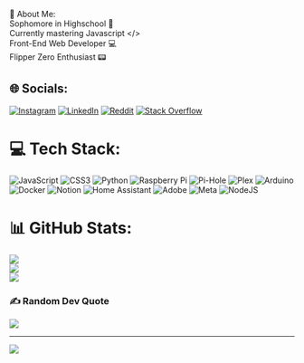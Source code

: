 💫 About Me:<br>
Sophomore in Highschool 🏫<br>
Currently mastering Javascript </><br>
Front-End Web Developer 💻<br>
Flipper Zero Enthusiast 📟


## 🌐 Socials:
[![Instagram](https://img.shields.io/badge/Instagram-%23E4405F.svg?logo=Instagram&logoColor=white)](https://instagram.com/sonicnguyenn) [![LinkedIn](https://img.shields.io/badge/LinkedIn-%230077B5.svg?logo=linkedin&logoColor=white)](https://linkedin.com/in/Bach(Sonic)Nguyen) [![Reddit](https://img.shields.io/badge/Reddit-%23FF4500.svg?logo=Reddit&logoColor=white)](https://reddit.com/user/SonicHoang) [![Stack Overflow](https://img.shields.io/badge/-Stackoverflow-FE7A16?logo=stack-overflow&logoColor=white)](https://stackoverflow.com/users/25348913) 

# 💻 Tech Stack:
![JavaScript](https://img.shields.io/badge/javascript-%23323330.svg?style=for-the-badge&logo=javascript&logoColor=%23F7DF1E) ![CSS3](https://img.shields.io/badge/css3-%231572B6.svg?style=for-the-badge&logo=css3&logoColor=white) ![Python](https://img.shields.io/badge/python-3670A0?style=for-the-badge&logo=python&logoColor=ffdd54) ![Raspberry Pi](https://img.shields.io/badge/-RaspberryPi-C51A4A?style=for-the-badge&logo=Raspberry-Pi) ![Pi-Hole](https://img.shields.io/badge/pihole-%2396060C.svg?style=for-the-badge&logo=pi-hole&logoColor=white) ![Plex](https://img.shields.io/badge/plex-%23E5A00D.svg?style=for-the-badge&logo=plex&logoColor=white) ![Arduino](https://img.shields.io/badge/-Arduino-00979D?style=for-the-badge&logo=Arduino&logoColor=white) ![Docker](https://img.shields.io/badge/docker-%230db7ed.svg?style=for-the-badge&logo=docker&logoColor=white) ![Notion](https://img.shields.io/badge/Notion-%23000000.svg?style=for-the-badge&logo=notion&logoColor=white) ![Home Assistant](https://img.shields.io/badge/home%20assistant-%2341BDF5.svg?style=for-the-badge&logo=home-assistant&logoColor=white) ![Adobe](https://img.shields.io/badge/adobe-%23FF0000.svg?style=for-the-badge&logo=adobe&logoColor=white) ![Meta](https://img.shields.io/badge/Meta-%230467DF.svg?style=for-the-badge&logo=Meta&logoColor=white) ![NodeJS](https://img.shields.io/badge/node.js-6DA55F?style=for-the-badge&logo=node.js&logoColor=white)
# 📊 GitHub Stats:
![](https://github-readme-stats.vercel.app/api?username=SonicNguyen&theme=dark&hide_border=false&include_all_commits=false&count_private=false)<br/>
![](https://github-readme-streak-stats.herokuapp.com/?user=SonicNguyen&theme=dark&hide_border=false)<br/>
![](https://github-readme-stats.vercel.app/api/top-langs/?username=SonicNguyen&theme=dark&hide_border=false&include_all_commits=false&count_private=false&layout=compact)

### ✍️ Random Dev Quote
![](https://quotes-github-readme.vercel.app/api?type=horizontal&theme=radical)

---
[![](https://visitcount.itsvg.in/api?id=SonicNguyen&icon=0&color=1)](https://visitcount.itsvg.in)
